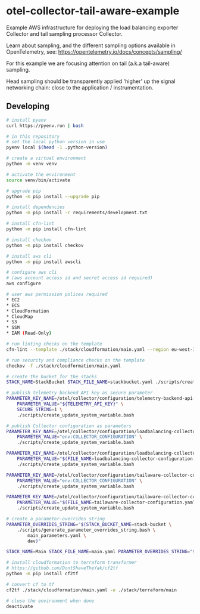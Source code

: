 # otel-collector-tail-aware-example

Example AWS infrastructure for deploying the load balancing exporter Collector
and tail sampling processor Collector.

Learn about sampling, and the different sampling options available in
OpenTelemetry, see: https://opentelemetry.io/docs/concepts/sampling/

For this example we are focusing attention on tail (a.k.a tail-aware) sampling.

Head sampling should be transparently applied 'higher' up the signal networking
chain: close to the application / instrumentation.

## Developing

```bash
# install pyenv
curl https://pyenv.run | bash

# in this repository
# set the local python version in use
pyenv local $(head -1 .python-version)

# create a virtual environment
python -m venv venv

# activate the environment
source venv/bin/activate

# upgrade pip
python -m pip install --upgrade pip

# install dependencies
python -m pip install -r requirements/development.txt

# install cfn-lint
python -m pip install cfn-lint

# install checkov
python -m pip install checkov

# install aws cli
python -m pip install awscli

# configure aws cli
# (aws account access id and secret access id required)
aws configure

# user aws permission polices required
* EC2
* ECS
* CloudFormation
* CloudMap
* S3
* SSM
* IAM (Read-Only)

# run linting checks on the template
cfn-lint --template ./stack/cloudformation/main.yaml --region eu-west-1

# run security and compliance checks on the template
checkov -f ./stack/cloudformation/main.yaml

# create the bucket for the stacks
STACK_NAME=StackBucket STACK_FILE_NAME=stackbucket.yaml ./scripts/create_stack.bash

# publish telemetry backend API key as secure parameter
PARAMETER_KEY_NAME=/otel/collector/configuration/telemetry-backend-api-key \
    PARAMETER_VALUE="${TELEMETRY_API_KEY}" \
    SECURE_STRING=1 \
    ./scripts/create_update_system_variable.bash

# publish Collector configuration as parameters
PARAMETER_KEY_NAME=/otel/collector/configuration/loadbalancing-collector-conf-map-type \
    PARAMETER_VALUE="env:COLLECTOR_CONFIGURATION" \
    ./scripts/create_update_system_variable.bash

PARAMETER_KEY_NAME=/otel/collector/configuration/loadbalancing-collector-configuration \
    PARAMETER_VALUE="$(FILE_NAME=loadbalancing-collector-configuration.yaml ./scripts/convert_file_content_to_string.bash)" \
    ./scripts/create_update_system_variable.bash

PARAMETER_KEY_NAME=/otel/collector/configuration/tailaware-collector-conf-map-type \
    PARAMETER_VALUE="env:COLLECTOR_CONFIGURATION" \
    ./scripts/create_update_system_variable.bash

PARAMETER_KEY_NAME=/otel/collector/configuration/tailaware-collector-configuration \
    PARAMETER_VALUE="$(FILE_NAME=tailaware-collector-configuration.yaml ./scripts/convert_file_content_to_string.bash)" \
    ./scripts/create_update_system_variable.bash

# create a parameter-overrides string
PARAMETER_OVERRIDES_STRING="$(STACK_BUCKET_NAME=stack-bucket \
    ./scripts/generate_parameter_overrides_string.bash \
        main_parameters.yaml \
        dev)"

STACK_NAME=Main STACK_FILE_NAME=main.yaml PARAMETER_OVERRIDES_STRING="${PARAMETER_OVERRIDES_STRING}" ./scripts/create_stack.bash

# install cloudformation to terraform transformer
# https://github.com/DontShaveTheYak/cf2tf
python -m pip install cf2tf

# convert cf to tf
cf2tf ./stack/cloudformation/main.yaml -o ./stack/terraform/main

# close the environment when done
deactivate

```
